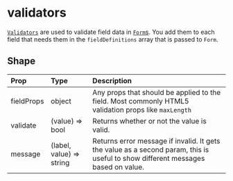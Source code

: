 # validators

[`Validators`](https://github.com/zakness/birchbox-gitbook/tree/1ad9356b440d8ffd191f6222475ef6f0c15444b0/src/utils/validators/index.js) are used to validate field data in [`Form`s](../components/form.md). You add them to each field that needs them in the `fieldDefinitions` array that is passed to `Form`.

## Shape

| Prop | Type | Description |
| :--- | :--- | :--- |
| fieldProps | object | Any props that should be applied to the field. Most commonly HTML5 validation props like `maxLength` |
| validate | \(value\) =&gt; bool | Returns whether or not the value is valid. |
| message | \(label, value\) =&gt; string | Returns error message if invalid. It gets the value as a second param, this is useful to show different messages based on value. |

